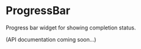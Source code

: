 # ProgressBar

Progress bar widget for showing completion status.

(API documentation coming soon...)
